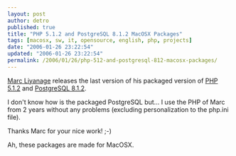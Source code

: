 ```yaml
---
layout: post
author: detro
published: true
title: "PHP 5.1.2 and PostgreSQL 8.1.2 MacOSX Packages"
tags: [macosx, sw, it, opensource, english, php, projects]
date: "2006-01-26 23:22:54"
updated: "2006-01-26 23:22:54"
permalink: /2006/01/26/php-512-and-postgresql-812-macosx-packages/
---
```


<a href="http://www.entropy.ch/home/welcome.php">Marc Liyanage</a> releases the last version of his packaged version of <a href="http://www.entropy.ch/phpbb2/viewtopic.php?p=8234#8234">PHP 5.1.2</a> and <a href="http://www.entropy.ch/phpbb2/viewtopic.php?p=8215#8215">PostgreSQL 8.1.2</a>.

I don't know how is the packaged PostgreSQL but... I use the PHP of Marc from 2 years without any problems (excluding personalization to the php.ini file).

Thanks Marc for your nice work! ;-) 

Ah, these packages are made for MacOSX.
